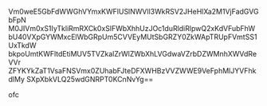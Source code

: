 Vm0weE5GbFdWWGhVYmxKWFlUSlNWVll3WkRSV2JHeHlXa2M1VjFadGVGbFpN
M0JIVm0xS1IyTkliRmRXCk0xSlFWbXhhUzJOc1duRldiRlpwQ2xKdVFubFhW
bU40VXpGYWMxcElWbGRpUm5CVVEyMUtSbGRZY0ZkWApTRUpFVmtSS1UxTkdW
bkpoUmtKWFltdEtiMUV5TVZkalZrWlZWbXhLVGdwaVZrbDZWMnhXWVdReVVr
ZFYKYkZaT1VsaFNSVmx0ZUhabFJteDFXWHBzVVZWWE9VeFphMlJYVFhkdlMy
SXpXbkVLQ25wdGNRPT0KCnNvYg==

ofc